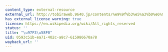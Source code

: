 ```yaml
---
content_type: external-resource
external_url: http://tobiraweb.9640.jp/contents/%e9%9f%b3%e5%a3%b0%e6%95%99%e6%9d%90/%e7%ac%ac1%e8%aa%b2/
has_external_license_warning: true
license: https://en.wikipedia.org/wiki/All_rights_reserved
status: ''
title: "\u97F3\u58F0"
uid: 0593c51b-ea71-402c-a8c7-615986670a78
wayback_url: ''
---
```


